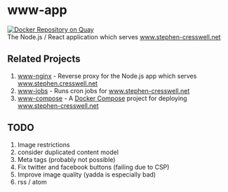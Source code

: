 # www-app
[![Docker Repository on Quay](https://quay.io/repository/cressie176/www-app/status "Docker Repository on Quay")](https://quay.io/repository/cressie176/www-app)</br>
The Node.js / React application which serves www.stephen-cresswell.net

## Related Projects
1. [www-nginx](https://www.github.com/cressie176/www-nginx) - Reverse proxy for the Node.js app which serves www.stephen.cresswell.net
1. [www-jobs](https://www.github.com/cressie176/www-nginx) - Runs cron jobs for www.stephen-cresswell.net
1. [www-compose](https://www.github.com/cressie176/www-nginx) - A [Docker Compose](https://docs.docker.com/compose/) project for deploying www.stephen-cresswell.net

## TODO
1. Image restrictions
1. consider duplicated content model
1. Meta tags (probably not possible)
1. Fix twitter and facebook buttons (failing due to CSP)
1. Improve image quality (yadda is especially bad)
1. rss / atom
